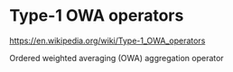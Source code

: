 # Type-1 OWA operators

https://en.wikipedia.org/wiki/Type-1_OWA_operators

Ordered weighted averaging (OWA) aggregation operator
